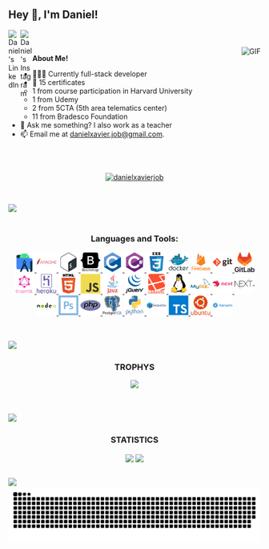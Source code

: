 <h2 title="hehehe"> Hey 👋, I'm Daniel!</h2>
<p>
<a href="https://www.linkedin.com/in/daniel-xavier-579315206">
  <img align="left" alt="Daniel's LinkedIn" width="24px" src="https://img.icons8.com/nolan/96/linkedin.png" />
</a>
<a href="https://www.instagram.com/daniofc_f/">
  <img align="left" alt="Daniel's Instagram" width="24px" src="https://img.icons8.com/nolan/96/instagram-new.png" />
</a>
</p>
<br />
<br />
<img align="right" alt="GIF" src="https://media.giphy.com/media/LmNwrBhejkK9EFP504/giphy.gif" />

**About Me!**

- 👨🏽‍💻 Currently full-stack developer
- 🌱 15 certificates 
  - 1 from course participation in Harvard University
  - 1 from Udemy
  - 2 from 5CTA (5th area telematics center)
  - 11 from Bradesco Foundation
- 💬 Ask me something? I also work as a teacher
- 📫 Email me at [danielxavier.job@gmail.com](mailto:danielxavier.job@gmail.com).

<br />
<br />

<p align="center">
  <a href="https://www.buymeacoffee.com/danielxavier"> 
    <img align="center" src="https://cdn.buymeacoffee.com/buttons/v2/default-yellow.png" height="45" width="170" alt="danielxavierjob" />
  </a>
</p>

<br />

<img src="https://user-images.githubusercontent.com/73097560/115834477-dbab4500-a447-11eb-908a-139a6edaec5c.gif"><br /><br />

<h3 align="center">Languages and Tools:</h3>

<p align="center"> 
<a href="https://github.com/DanielXavierJob" target="_blank">
  <img
    src="https://raw.githubusercontent.com/devicons/devicon/master/icons/androidstudio/androidstudio-original.svg"
    alt="androidstudio"
    width="40"
    height="40"
  />
</a>
<a href="https://github.com/DanielXavierJob" target="_blank">
  <img
    src="https://raw.githubusercontent.com/devicons/devicon/master/icons/apache/apache-original-wordmark.svg"
    alt="apache"
    width="40"
    height="40"
  />
</a>
<a href="https://github.com/DanielXavierJob" target="_blank">
  <img
    src="https://raw.githubusercontent.com/devicons/devicon/master/icons/bash/bash-original.svg"
    alt="bash"
    width="40"
    height="40"
  />
</a>
<a href="https://github.com/DanielXavierJob" target="_blank">
  <img
    src="https://raw.githubusercontent.com/devicons/devicon/master/icons/bootstrap/bootstrap-plain-wordmark.svg"
    alt="bootstrap"
    width="40"
    height="40"
  />
</a>
<a href="https://github.com/DanielXavierJob" target="_blank">
  <img
    src="https://raw.githubusercontent.com/devicons/devicon/master/icons/c/c-original.svg"
    alt="c"
    width="40"
    height="40"
  />
</a>
<a href="https://github.com/DanielXavierJob" target="_blank">
  <img
    src="https://raw.githubusercontent.com/devicons/devicon/master/icons/csharp/csharp-original.svg"
    alt="csharp"
    width="40"
    height="40"
  />
</a>
<a href="https://github.com/DanielXavierJob" target="_blank">
  <img
    src="https://raw.githubusercontent.com/devicons/devicon/master/icons/css3/css3-original-wordmark.svg"
    alt="css3"
    width="40"
    height="40"
  />
</a>
<a href="https://github.com/DanielXavierJob" target="_blank">
  <img
    src="https://raw.githubusercontent.com/devicons/devicon/master/icons/docker/docker-original-wordmark.svg"
    alt="docker"
    width="40"
    height="40"
  />
</a>
<a href="https://github.com/DanielXavierJob" target="_blank">
  <img
    src="https://raw.githubusercontent.com/devicons/devicon/master/icons/firebase/firebase-plain-wordmark.svg"
    alt="firebase"
    width="40"
    height="40"
  />
</a>
<a href="https://github.com/DanielXavierJob" target="_blank">
  <img
    src="https://raw.githubusercontent.com/devicons/devicon/master/icons/git/git-original-wordmark.svg"
    alt="git"
    width="40"
    height="40"
  />
</a>
<a href="https://github.com/DanielXavierJob" target="_blank">
  <img
    src="https://raw.githubusercontent.com/devicons/devicon/master/icons/gitlab/gitlab-original-wordmark.svg"
    alt="gitlab"
    width="40"
    height="40"
  />
</a>
<a href="https://github.com/DanielXavierJob" target="_blank">
  <img
    src="https://raw.githubusercontent.com/devicons/devicon/master/icons/graphql/graphql-plain-wordmark.svg"
    alt="graphql"
    width="40"
    height="40"
  />
</a>
<a href="https://github.com/DanielXavierJob" target="_blank">
  <img
    src="https://raw.githubusercontent.com/devicons/devicon/master/icons/heroku/heroku-original-wordmark.svg"
    alt="heroku"
    width="40"
    height="40"
  />
</a>
<a href="https://github.com/DanielXavierJob" target="_blank">
  <img
    src="https://raw.githubusercontent.com/devicons/devicon/master/icons/html5/html5-original-wordmark.svg"
    alt="html5"
    width="40"
    height="40"
  />
</a>
<a href="https://github.com/DanielXavierJob" target="_blank">
  <img
    src="https://raw.githubusercontent.com/devicons/devicon/master/icons/javascript/javascript-original.svg"
    alt="javascript"
    width="40"
    height="40"
  />
</a>
<a href="https://github.com/DanielXavierJob" target="_blank">
  <img
    src="https://raw.githubusercontent.com/devicons/devicon/master/icons/java/java-original-wordmark.svg"
    alt="java"
    width="40"
    height="40"
  />
</a>
<a href="https://github.com/DanielXavierJob" target="_blank">
  <img
    src="https://raw.githubusercontent.com/devicons/devicon/master/icons/jquery/jquery-original-wordmark.svg"
    alt="jquery"
    width="40"
    height="40"
  />
</a>
<a href="https://github.com/DanielXavierJob" target="_blank">
  <img
    src="https://raw.githubusercontent.com/devicons/devicon/master/icons/laravel/laravel-plain-wordmark.svg"
    alt="laravel"
    width="40"
    height="40"
  />
</a>
<a href="https://github.com/DanielXavierJob" target="_blank">
  <img
    src="https://raw.githubusercontent.com/devicons/devicon/master/icons/linux/linux-original.svg"
    alt="linux"
    width="40"
    height="40"
  />
</a>
<a href="https://github.com/DanielXavierJob" target="_blank">
  <img
    src="https://raw.githubusercontent.com/devicons/devicon/master/icons/mysql/mysql-original-wordmark.svg"
    alt="mysql"
    width="40"
    height="40"
  />
</a>
<a href="https://github.com/DanielXavierJob" target="_blank">
  <img
    src="https://raw.githubusercontent.com/devicons/devicon/master/icons/nestjs/nestjs-plain-wordmark.svg"
    alt="nestjs"
    width="40"
    height="40"
  />
</a>
<a href="https://github.com/DanielXavierJob" target="_blank">
  <img
    src="https://raw.githubusercontent.com/devicons/devicon/master/icons/nextjs/nextjs-original-wordmark.svg"
    alt="nextjs"
    width="40"
    height="40"
  />
</a>
<a href="https://github.com/DanielXavierJob" target="_blank">
  <img
    src="https://raw.githubusercontent.com/devicons/devicon/master/icons/nodejs/nodejs-original-wordmark.svg"
    alt="nodejs"
    width="40"
    height="40"
  />
</a>
<a href="https://github.com/DanielXavierJob" target="_blank">
  <img
    src="https://raw.githubusercontent.com/devicons/devicon/master/icons/photoshop/photoshop-line.svg"
    alt="photoshop"
    width="40"
    height="40"
  />
</a>
<a href="https://github.com/DanielXavierJob" target="_blank">
  <img
    src="https://raw.githubusercontent.com/devicons/devicon/master/icons/php/php-original.svg"
    alt="php"
    width="40"
    height="40"
  />
</a>
<a href="https://github.com/DanielXavierJob" target="_blank">
  <img
    src="https://raw.githubusercontent.com/devicons/devicon/master/icons/postgresql/postgresql-original-wordmark.svg"
    alt="postgresql"
    width="40"
    height="40"
  />
</a>
<a href="https://github.com/DanielXavierJob" target="_blank">
  <img
    src="https://raw.githubusercontent.com/devicons/devicon/master/icons/python/python-original-wordmark.svg"
    alt="python"
    width="40"
    height="40"
  />
</a>
<a href="https://github.com/DanielXavierJob" target="_blank">
  <img
    src="https://raw.githubusercontent.com/devicons/devicon/master/icons/sequelize/sequelize-original-wordmark.svg"
    alt="sequelize"
    width="40"
    height="40"
  />
</a>
<a href="https://github.com/DanielXavierJob" target="_blank">
  <img
    src="https://raw.githubusercontent.com/devicons/devicon/master/icons/typescript/typescript-original.svg"
    alt="typescript"
    width="40"
    height="40"
  />
</a>
<a href="https://github.com/DanielXavierJob" target="_blank">
  <img
    src="https://raw.githubusercontent.com/devicons/devicon/master/icons/ubuntu/ubuntu-plain-wordmark.svg"
    alt="ubuntu"
    width="40"
    height="40"
  />
</a>
<a href="https://github.com/DanielXavierJob" target="_blank">
  <img
    src="https://raw.githubusercontent.com/devicons/devicon/master/icons/xamarin/xamarin-original-wordmark.svg"
    alt="xamarin"
    width="40"
    height="40"
  />
</a>

</p>

<br />
<br />
<img src="https://user-images.githubusercontent.com/73097560/115834477-dbab4500-a447-11eb-908a-139a6edaec5c.gif">

<h3 align="center">TROPHYS</h3>

<p align="center">
  <img src="https://github-profile-trophy.vercel.app/?username=DanielXavierJob&no-bg=true&no-frame=true&theme=juicyfresh" /> 
</p>

<br />
<br />
<img src="https://user-images.githubusercontent.com/73097560/115834477-dbab4500-a447-11eb-908a-139a6edaec5c.gif">
<h3 align="center">STATISTICS</h3>
<p align="center">
    <img align="center" height="150px"  src="https://github-readme-stats.vercel.app/api?username=DanielXavierJob&show_icons=true&hide_border=true&title_color=94b4a4&amp&icon_color=FFFFFF&amp&text_color=FFFFFF&amp&bg_color=000000&count_private=true&include_all_commits=true"/>
    <img align="center" height="150px" src="https://github-readme-stats.vercel.app/api/top-langs/?username=DanielXavierJob&text_color=FFFFFF&bg_color=000000&title_color=94b4a4&langs_count=15&layout=compact&hide_border=true" />
</p>
</details>
<br />
<img src="https://user-images.githubusercontent.com/73097560/115834477-dbab4500-a447-11eb-908a-139a6edaec5c.gif">


<div align="center">
  <img  src="https://github.com/1999AZZAR/1999AZZAR/blob/main/resources/img/grid-snake.svg"
       alt="snake" />
</div>
